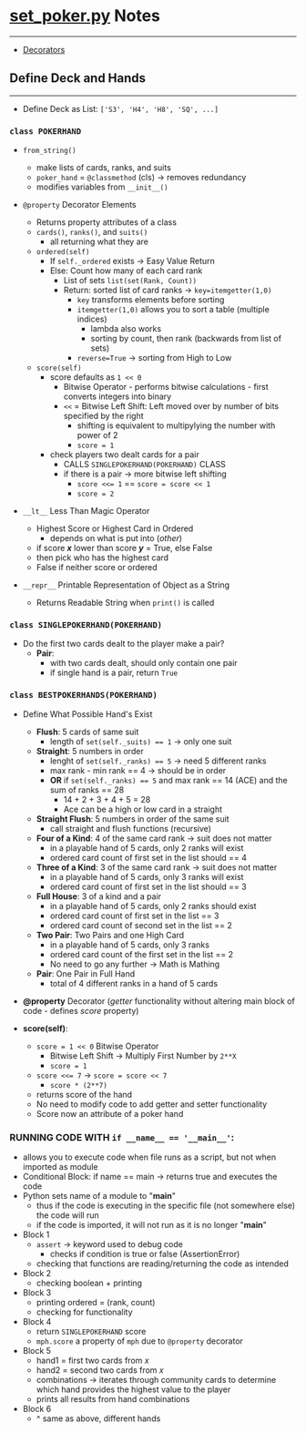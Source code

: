 # [set_poker.py](set_poker.py) Notes
--- 
- [Decorators](decorators.md)

## Define Deck and Hands
---
- Define Deck as List: `['S3', 'H4', 'H8', 'SQ', ...]`

### `class POKERHAND`
- `from_string()`
    - make lists of cards, ranks, and suits
    - `poker_hand` = `@classmethod` (cls) -> removes redundancy  
    - modifies variables from `__init__()`
- `@property` Decorator Elements 
    - Returns property attributes of a class
    - `cards()`, `ranks()`, and `suits()`
        - all returning what they are
    - `ordered(self)`
        - If `self._ordered` exists -> Easy Value Return 
        - Else: Count how many of each card rank 
            - List of sets `list(set(Rank, Count))`
            - Return: sorted list of card ranks -> `key=itemgetter(1,0)`
                - `key` transforms elements before sorting 
                - `itemgetter(1,0)` allows you to sort a table (multiple indices) 
                    - lambda also works 
                    - sorting by count, then rank (backwards from list of sets)
                - `reverse=True` -> sorting from High to Low 
    - `score(self)`
        - score defaults as `1 << 0`
            - Bitwise Operator - performs bitwise calculations - first converts integers into binary 
            - `<<` = Bitwise Left Shift: Left moved over by number of bits specified by the right 
                - shifting is equivalent to multipylying the number with power of 2 
                - `score = 1`
        - check players two dealt cards for a pair 
            - CALLS `SINGLEPOKERHAND(POKERHAND)` CLASS 
            - if there is a pair -> more bitwise left shifting 
                - `score <<= 1` == `score = score << 1`
                - `score = 2`


- `__lt__` Less Than Magic Operator 
    - Highest Score or Highest Card in Ordered 
        - depends on what is put into (*other*)
    - if score ***x*** lower than score ***y*** = True, else False 
    - then pick who has the highest card
    - False if neither score or ordered 
- `__repr__` Printable Representation of Object as a String 
    - Returns Readable String when `print()` is called 

### `class SINGLEPOKERHAND(POKERHAND)`
- Do the first two cards dealt to the player make a pair? 
    - **Pair**: 
        - with two cards dealt, should only contain one pair 
        - if single hand is a pair, return `True`

### `class BESTPOKERHANDS(POKERHAND)`
- Define What Possible Hand's Exist 
    - **Flush**: 5 cards of same suit 
        - length of `set(self._suits) == 1` -> only one suit 
    - **Straight**: 5 numbers in order 
        - lenght of `set(self._ranks) == 5` -> need 5 different ranks 
        - max rank - min rank == 4 -> should be in order 
        - **OR** if `set(self._ranks) == 5` and max rank == 14 (ACE) and the sum of ranks == 28 
            - 14 + 2 + 3 + 4 + 5 = 28 
            - Ace can be a high or low card in a straight 
    - **Straight Flush**: 5 numbers in order of the same suit 
        - call straight and flush functions (recursive) 
    - **Four of a Kind**: 4 of the same card rank -> suit does not matter 
        - in a playable hand of 5 cards, only 2 ranks will exist 
        - ordered card count of first set in the list should == 4 
    - **Three of a Kind**: 3 of the same card rank -> suit does not matter 
        - in a playable hand of 5 cards, only 3 ranks will exist 
        - ordered card count of first set in the list should == 3
    - **Full House**: 3 of a kind and a pair 
        - in a playable hand of 5 cards, only 2 ranks should exist 
        - ordered card count of first set in the list == 3
        - ordered card count of second set in the list == 2
    - **Two Pair**: Two Pairs and one High Card
        - in a playable hand of 5 cards, only 3 ranks 
        - ordered card count of the first set in the list == 2
        - No need to go any further -> Math is Mathing 
    - **Pair**: One Pair in Full Hand 
        - total of 4 different ranks in a hand of 5 cards 

- **@property** Decorator (*getter* functionality without altering main block of code - defines *score* property)
- **score(self)**: 
    - `score = 1 << 0` Bitwise Operator
        - Bitwise Left Shift -> Multiply First Number by `2**X`
        - `score = 1`
    - `score <<= 7` -> `score = score << 7`
        - `score * (2**7)`
    - returns score of the hand 
    - No need to modify code to add getter and setter functionality 
    - Score now an attribute of a poker hand 

### RUNNING CODE WITH `if __name__ == '__main__'`:
- allows you to execute code when file runs as a script, but not when imported as module 
- Conditional Block: if name == main -> returns true and executes the code
- Python sets name of a module to "__main__"
    - thus if the code is executing in the specific file (not somewhere else) the code will run 
    - if the code is imported, it will not run as it is no longer "__main__" 
- Block 1
    - `assert` -> keyword used to debug code
        - checks if condition is true or false (AssertionError)
    - checking that functions are reading/returning the code as intended 
- Block 2 
    - checking boolean + printing 
- Block 3
    - printing ordered = (rank, count) 
    - checking for functionality 
- Block 4 
    - return `SINGLEPOKERHAND` score
    - `mph.score` a property of `mph` due to `@property` decorator 
- Block 5
    - hand1 = first two cards from *x*
    - hand2 = second two cards from *x*
    - combinations -> iterates through community cards to determine which hand provides the highest value to the player 
    - prints all results from hand combinations 
- Block 6
    - ^ same as above, different hands 